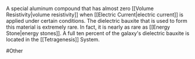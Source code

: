A special aluminum compound that has almost zero <span class="miscellaneous">[[Volume Resistivity|volume resistivity]]</span> when <span class="miscellaneous">[[Electric Current|electric current]]</span> is applied under certain conditions.
The dielectric bauxite that is used to form this material is extremely rare.  In fact, it is nearly as rare as <span class="miscellaneous">[[Energy Stone|energy stones]]</span>.
A full ten percent of the galaxy's dielectric bauxite is located in the <span class="political-bodies-places">[[Tetragenesis]]</span> System.

#Other